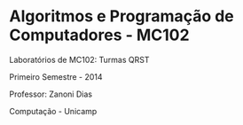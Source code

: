 Algoritmos e Programação de Computadores - MC102
=====

Laboratórios de MC102: Turmas QRST

Primeiro Semestre - 2014

Professor: Zanoni Dias

Computação - Unicamp

